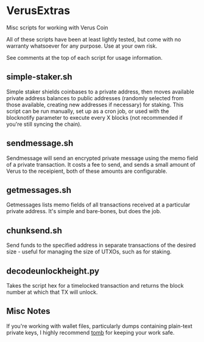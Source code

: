 # VerusExtras
Misc scripts for working with Verus Coin

All of these scripts have been at least lightly tested, but come with no warranty whatsoever for any purpose. Use at your own risk.

See comments at the top of each script for usage information.

## simple-staker.sh
Simple staker shields coinbases to a private address, then moves available private address balances to public addresses (randomly selected from those available, creating new addresses if necessary) for staking. This script can be run manually, set up as a cron job, or used with the blocknotify parameter to execute every X blocks (not recommended if you're still syncing the chain).

## sendmessage.sh
Sendmessage will send an encrypted private message using the memo field of a private transaction. It costs a fee to send, and sends a small amount of Verus to the receipient, both of these amounts are configurable.

## getmessages.sh
Getmessages lists memo fields of all transactions received at a particular private address. It's simple and bare-bones, but does the job.

## chunksend.sh
Send funds to the specified address in separate transactions of the desired size - useful for managing the size of UTXOs, such as for staking.

## decodeunlockheight.py
Takes the script hex for a timelocked transaction and returns the block number at which that TX will unlock.

## Misc Notes
If you're working with wallet files, particularly dumps containing plain-text private keys, I highly recommend [tomb](https://www.dyne.org/software/tomb/) for keeping your work safe.
